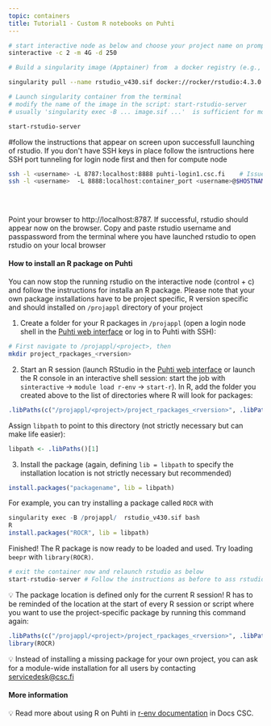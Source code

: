 ```yaml
---
topic: containers
title: Tutorial1 - Custom R notebooks on Puhti
---
```


```bash
# start interactive node as below and choose your project name on prompt
sinteractive -c 2 -m 4G -d 250

# Build a singularity image (Apptainer) from  a docker registry (e.g., DockerHub)

singularity pull --name rstudio_v430.sif docker://rocker/rstudio:4.3.0

# Launch singularity container from the terminal
# modify the name of the image in the script: start-rstudio-server 
# usually 'singularity exec -B ... image.sif ...'  is sufficient for most applications. But rstudio being complex, we need to set several seetings most of which #are CSC-specific before launching Rstudio in start-srtudio-server. But for now, just change the 

start-rstudio-server 
```

#follow the instructions that appear on screen upon successfull launching of rstudio. If you don't have SSH keys in place follow the isntructions here 
SSH port tunneling for login node first and then for compute node

```bash
ssh -l <username> -L 8787:localhost:8888 puhti-login1.csc.fi    # Issue this command while being on local machine                                                        
ssh -l <username>  -L 8888:localhost:container_port <username>@$HOSTNAME      # Issue this command on login node; $HOSTNAME is compute node attached to 
                                                                              # interactive session change "container_port" number where rstudio is exposed on 
                                                                              # compute node); 
                                                                
```

Point your browser to http://localhost:8787. If successful, rstudio should appear now on the browser. Copy and paste rstudio username and passpassword from the terminal where you have launched rstudio to open rstudio on your local browser

#### How to install an R package on Puhti

You can now stop the running rstudio on the interactive node (control + c) and follow the instructions for installa an R package. Please note that your own package installations have to be project specific,  R version specific and should installed on `/projappl` directory of your project

1.  Create a folder for your R packages in `/projappl` (open a login node shell in the [Puhti web interface](https://www.puhti.csc.fi/) or log in to Puhti with SSH):

``` bash
# First navigate to /projappl/<project>, then
mkdir project_rpackages_<rversion>
```

2.  Start an R session (launch RStudio in the [Puhti web interface](https://www.puhti.csc.fi/) or launch the R console in an interactive shell session: start the job with `sinteractive` -\> `module load r-env` -\> `start-r`). In R, add the folder you created above to the list of directories where R will look for packages:

``` r
.libPaths(c("/projappl/<project>/project_rpackages_<rversion>", .libPaths())) 
```

Assign `libpath` to point to this directory (not strictly necessary but can make life easier):

``` r
libpath <- .libPaths()[1]
```

3.  Install the package (again, defining `lib = libpath` to specify the installation location is not strictly necessary but recommended)

``` r
install.packages("packagename", lib = libpath)
```

For example, you can try installing a package called `ROCR` with

``` r
singularity exec -B /projappl/  rstudio_v430.sif bash
R
install.packages("ROCR", lib = libpath)
```

Finished! The R package is now ready to be loaded and used. Try loading `beepr` with `library(ROCR)`.

```r
# exit the container now and relaunch rstudio as below
start-rstudio-server # Follow the instructions as before to ass rstudio

```

💡 The package location is defined only for the current R session! R has to be reminded of the location at the start of every R session or script where you want to use the project-specific package by running this command again:

``` r
.libPaths(c("/projappl/<project>/project_rpackages_<rversion>", .libPaths())) 
library(ROCR)
```

💡 Instead of installing a missing package for your own project, you can ask for a module-wide installation for all users by contacting [servicedesk\@csc.fi](servicedesk@csc.fi)

#### More information

💡 Read more about using R on Puhti in [r-env documentation](https://docs.csc.fi/apps/r-env/) in Docs CSC.
